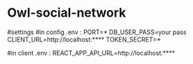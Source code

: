 # Owl-social-network
#settings
#in config .env : PORT=*
DB_USER_PASS=your pass
CLIENT_URL=http://localhost:****
TOKEN_SECRET=*

#in client .env : REACT_APP_API_URL=http://localhost:****

